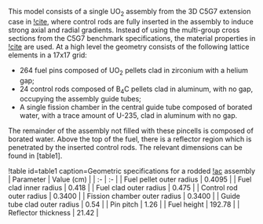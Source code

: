 This model consists of a single UO$_2$ assembly from the 3D C5G7 extension case in [!cite](c5g7), where control
rods are fully inserted in the assembly to induce strong axial and radial gradients. Instead of using the multi-group
cross sections from the C5G7 benchmark specifications, the material properties in [!cite](c5g7_materials) are used.
At a high level the geometry consists of the following lattice elements in a 17x17 grid:

- 264 fuel pins composed of UO$_2$ pellets clad in zirconium with a helium gap;
- 24 control rods composed of B$_4$C pellets clad in aluminum, with no gap, occupying the assembly guide tubes;
- A single fission chamber in the central guide tube composed of borated water, with a trace amount of U-235, clad in aluminum with no gap.

The remainder of the assembly not filled with these pincells is composed of borated water. Above the top of the fuel, there is a
reflector region which is penetrated by the inserted control rods. The relevant dimensions can be found in [table1].

!table id=table1 caption=Geometric specifications for a rodded [!ac](LWR) assembly
| Parameter | Value (cm) |
| :- | :- |
| Fuel pellet outer radius | 0.4095 |
| Fuel clad inner radius | 0.418 |
| Fuel clad outer radius | 0.475 |
| Control rod outer radius | 0.3400 |
| Fission chamber outer radius | 0.3400 |
| Guide tube clad outer radius | 0.54 |
| Pin pitch | 1.26 |
| Fuel height | 192.78 |
| Reflector thickness | 21.42 |
